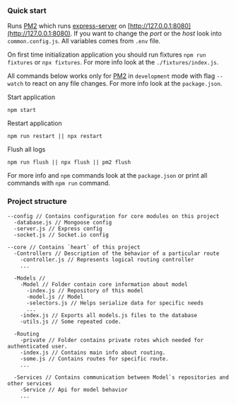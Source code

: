 ### Quick start
Runs [PM2](http://pm2.keymetrics.io) which runs [express-server](https://expressjs.com) on [http://127.0.0.1:8080](http://127.0.0.1:8080).
If you want to change the *port* or the *host* look into `common.config.js`. All variables comes from `.env` file.

On first time initialization application you should run fixtures `npm run fixtures` or `npx fixtures`. For more info look at the `./fixtures/index.js`.

All commands below works only for [PM2](http://pm2.keymetrics.io) in `development` mode with flag `--watch` to react on any file changes.
For more info look at the `package.json`.

Start application
```
npm start
```

Restart application
```
npm run restart || npx restart
```

Flush all logs
```
npm run flush || npx flush || pm2 flush
```

For more info and `npm` commands look at the `package.json` or print all commands with `npm run` command.

### Project structure
```
--config // Contains configuration for core modules on this project
  -database.js // Mongoose config
  -server.js // Express config
  -socket.js // Socket.io config
  
--core // Contains `heart` of this project
  -Controllers // Description of the behavior of a particular route
    -controller.js // Represents logical routing controller
    ...
    
  -Models // 
    -Model // Folder contain core information about model
      -index.js // Repository of this model
      -model.js // Model
      -selectors.js // Helps serialize data for specific needs
      ...
    -index.js // Exports all models.js files to the database
    -utils.js // Some repeated code.
    
  -Routing
    -private // Folder contains private rotes which needed for authenticated user.
    -index.js // Contains main info about routing.
    -some.js // Contains routes for specific route.
    ...
    
  -Services // Contains communication between Model`s repositories and other services
    -Service // Api for model behavior
    ...
```

